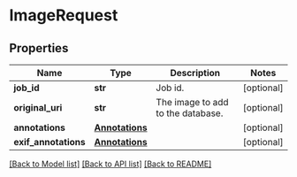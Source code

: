# ImageRequest

## Properties
Name | Type | Description | Notes
------------ | ------------- | ------------- | -------------
**job_id** | **str** | Job id. | [optional] 
**original_uri** | **str** | The image to add to the database. | [optional] 
**annotations** | [**Annotations**](Annotations.md) |  | [optional] 
**exif_annotations** | [**Annotations**](Annotations.md) |  | [optional] 

[[Back to Model list]](../README.md#documentation-for-models) [[Back to API list]](../README.md#documentation-for-api-endpoints) [[Back to README]](../README.md)


